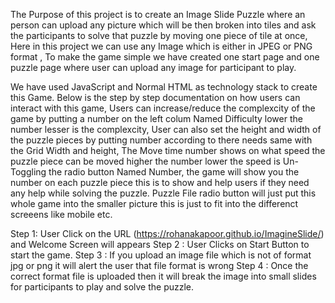 The Purpose of this project is to create an Image Slide Puzzle where an person can upload any picture which will be then broken into tiles and ask the participants to solve that puzzle by moving one piece of tile at once, Here in this project we can use any Image which is either in JPEG or PNG format , To make the game simple we have created one start page and one puzzle page where user can upload any image for participant to play.

We have used JavaScript and Normal HTML as technology stack to create this Game. Below is the step by step documentation on how users can interact with this game, Users can increase/reduce the complexcity of the game by putting a number on the left colum Named Difficulty lower the number lesser is the complexcity, User can also set the height and width of the puzzle pieces by putting number according to there needs same with the Grid Width and height, The Move time number shows on what speed the puzzle piece can be moved higher the number lower the speed is Un-Toggling the radio button Named Number, the game will show you the number on each puzzle piece this is to show and help users if they need any help while solving the puzzle. Puzzle File radio button will just put this whole game into the smaller picture this is just to fit into the differenct screeens like mobile etc.

Step 1: User Click on the URL (https://rohanakapoor.github.io/ImagineSlide/) and Welcome Screen will appears
Step 2 : User Clicks on Start Button to start the game.
Step 3 : If you upload an image file which is not of format jpg or png it will alert the user that file format is wrong
Step 4 : Once the correct format file is uploaded then it will break the image into small slides for participants to play and solve the puzzle.
